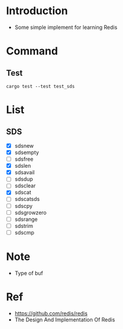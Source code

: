 # Introduction

- Some simple implement for learning Redis

# Command

## Test

```
cargo test --test test_sds
```

# List

## SDS

- [x] sdsnew
- [x] sdsempty
- [ ] sdsfree
- [x] sdslen
- [x] sdsavail 
- [ ] sdsdup 
- [ ] sdsclear  
- [x] sdscat
- [ ] sdscatsds 
- [ ] sdscpy
- [ ] sdsgrowzero
- [ ] sdsrange
- [ ] sdstrim
- [ ] sdscmp

# Note 

- Type of buf

# Ref

- https://github.com/redis/redis
- The Design And Implementation Of Redis